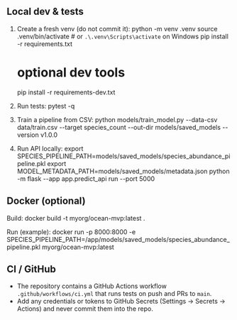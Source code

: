 ## Local dev & tests

1. Create a fresh venv (do not commit it):
   python -m venv .venv
   source .venv/bin/activate  # or `.\.venv\Scripts\activate` on Windows
   pip install -r requirements.txt
   # optional dev tools
   pip install -r requirements-dev.txt

2. Run tests:
   pytest -q

3. Train a pipeline from CSV:
   python models/train_model.py --data-csv data/train.csv --target species_count --out-dir models/saved_models --version v1.0.0

4. Run API locally:
   export SPECIES_PIPELINE_PATH=models/saved_models/species_abundance_pipeline.pkl
   export MODEL_METADATA_PATH=models/saved_models/metadata.json
   python -m flask --app app.predict_api run --port 5000

## Docker (optional)
Build:
  docker build -t myorg/ocean-mvp:latest .

Run (example):
  docker run -p 8000:8000 -e SPECIES_PIPELINE_PATH=/app/models/saved_models/species_abundance_pipeline.pkl myorg/ocean-mvp:latest

## CI / GitHub
- The repository contains a GitHub Actions workflow `.github/workflows/ci.yml` that runs tests on push and PRs to `main`.
- Add any credentials or tokens to GitHub Secrets (Settings → Secrets → Actions) and never commit them into the repo.